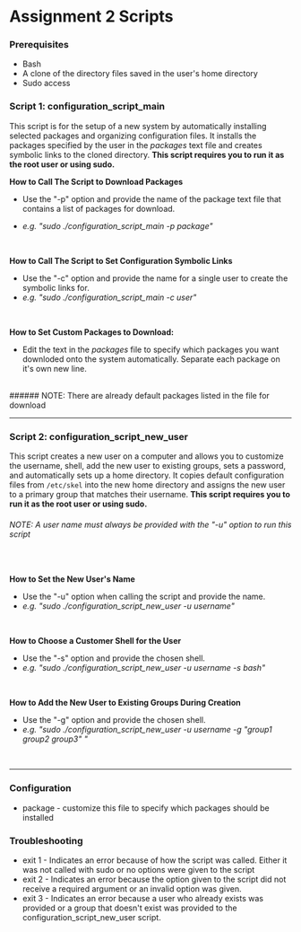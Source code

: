 # Assignment 2 Scripts

### Prerequisites
* Bash
* A clone of the directory files saved in the user's home directory
* Sudo access


### Script 1: configuration_script_main
This script is for the setup of a new system by automatically installing selected packages and organizing configuration files. It installs the packages specified by the user in the *packages* text file and creates symbolic links to the cloned directory. **This script requires you to run it as the root user or using sudo.**
<br>

**How to Call The Script to Download Packages** <br>
- Use the "-p" option and provide the name of the package text file that contains a list of packages for download.
* *e.g. "sudo ./configuration_script_main -p package"*
<br>

**How to Call The Script to Set Configuration Symbolic Links** <br>
* Use the "-c" option and provide the name for a single user to create the symbolic links for.
* *e.g. "sudo ./configuration_script_main -c user"*
<br>

**How to Set Custom Packages to Download:**
* Edit the text in the *packages* file to specify which packages you want downloded onto the system automatically. Separate each package on it's own new line.
<br>
###### NOTE: There are already default packages listed in the file for download
<br>

---

### Script 2: configuration_script_new_user
This script creates a new user on a computer and allows you to customize the username, shell, add the new user to existing groups, sets a password, and automatically sets up a home directory. It copies default configuration files from `/etc/skel` into the new home directory and assigns the new user to a primary group that matches their username. **This script requires you to run it as the root user or using sudo.**

###### NOTE: A user name must always be provided with the "-u" option to run this script
<br>

**How to Set the New User's Name** <br>
* Use the "-u" option when calling the script and provide the name.
* *e.g. "sudo ./configuration_script_new_user -u username"*
<br>

**How to Choose a Customer Shell for the User** <br>
* Use the "-s" option and provide the chosen shell.
* *e.g. "sudo ./configuration_script_new_user -u username -s bash"*
<br>

**How to Add the New User to Existing Groups During Creation** <br>
* Use the "-g" option and provide the chosen shell.
* *e.g. "sudo ./configuration_script_new_user -u username -g "group1 group2 group3" "*
<br>

---

### Configuration
* package - customize this file to specify which packages should be installed

### Troubleshooting
* exit 1 - Indicates an error because of how the script was called. Either it was not called with sudo or no options were given to the script
* exit 2 - Indicates an error because the option given to the script did not receive a required argument or an invalid option was given.
* exit 3 - Indicates an error because a user who already exists was provided or a group that doesn't exist was provided to the configuration_script_new_user script.